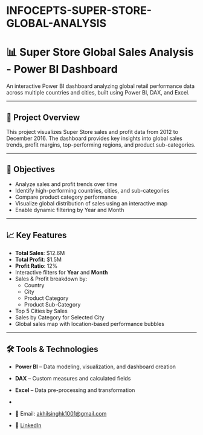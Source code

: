 # INFOCEPTS-SUPER-STORE-GLOBAL-ANALYSIS

# 📊 Super Store Global Sales Analysis - Power BI Dashboard

An interactive Power BI dashboard analyzing global retail performance data across multiple countries and cities, built using Power BI, DAX, and Excel.


---

## 📌 Project Overview

This project visualizes Super Store sales and profit data from 2012 to December 2016. The dashboard provides key insights into global sales trends, profit margins, top-performing regions, and product sub-categories.

---

## 🎯 Objectives

- Analyze sales and profit trends over time
- Identify high-performing countries, cities, and sub-categories
- Compare product category performance
- Visualize global distribution of sales using an interactive map
- Enable dynamic filtering by Year and Month

---

## 📈 Key Features

- **Total Sales**: $12.6M  
- **Total Profit**: $1.5M  
- **Profit Ratio**: 12%  
- Interactive filters for **Year** and **Month**
- Sales & Profit breakdown by:
  - Country
  - City
  - Product Category
  - Product Sub-Category
- Top 5 Cities by Sales
- Sales by Category for Selected City
- Global sales map with location-based performance bubbles

---

## 🛠️ Tools & Technologies

- **Power BI** – Data modeling, visualization, and dashboard creation
- **DAX** – Custom measures and calculated fields
- **Excel** – Data pre-processing and transformation

- 
- 📧 Email: akhilsinghk1001@gmail.com
- 💼 [LinkedIn](www.linkedin.com/in/akhil-singh-a98818196)  
